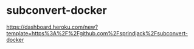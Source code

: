 # subconvert-docker
https://dashboard.heroku.com/new?template=https%3A%2F%2Fgithub.com%2Fsprindjack%2Fsubconvert-docker
